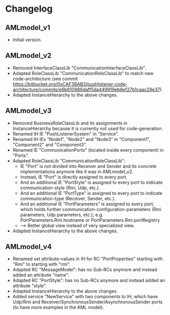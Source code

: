 # Changelog

## AMLmodel_v1
 * Initial version.

## AMLmodel_v2
 * Removed InterfaceClassLib "CommunicationInterfaceClassLib".
 * Adapted RoleClassLib "CommunicationRoleClassLib" to match new code-architecture (see commit https://bitbucket.org/0xCAF3BAB3/pushlistener-code-architecture/commits/e6b610886daff5da449919eb8ef27b1caac29e37).
 * Adapted InstanceHierarchy to the above changes.

## AMLmodel_v3
 * Removed BusinessRoleClassLib and its assignments in InstanceHierarchy because it is currently not used for code-generation.
 * Renamed IH IE "PushListenerSystem" in "Service".
 * Renamed IH IEs "Node1", "Node2" and "Node3" in "Component1", "Component2" and "Component3".
 * Renamed IE "CommunicationPorts" (located inside every component) in "Ports".
 * Adapted RoleClassLib "CommunicationRoleClassLib":
	- IE "Port" is not divided into Receiver and Sender and its concrete implementations anymore like it was in AMLmodel_v2.
	- Instead, IE "Port" is directly assigned to every port.
	- And an additional IE "PortStyle" is assigned to every port to indicate communication-style (Rmi, Udp, etc.).
	- And an additional IE "PortType" is assigned to every port to indicate communication-type (Receiver, Sender, etc.).
	- And an additional IE "PortParameters" is assigned to every port, which holds further communication-configuration-parameters (Rmi parameters, Udp parameters, etc.); e.g. PortParameters.Rmi.hostname or PortParameters.Rmi.portRegistry
	- --> Better global view instead of very specialized view.
 * Adapted InstanceHierarchy to the above changes.

## AMLmodel_v4
 * Renamed set attribute-values in IH for RC "PortProperties" starting with "Rmi" to starting with "rmi".
 * Adapted RC "MessageModel": has no Sub-RCs anymore and instead added an attribute "name".
 * Adapted RC "PortStyle": has no Sub-RCs anymore and instead added an attribute "style".
 * Adapted InstanceHierarchy to the above changes.
 * Added service "NewService" with two components to IH, which have Udp/Rmi and Receiver/SynchronousSender/AsynchronousSender ports (to have more examples in the AML model).
